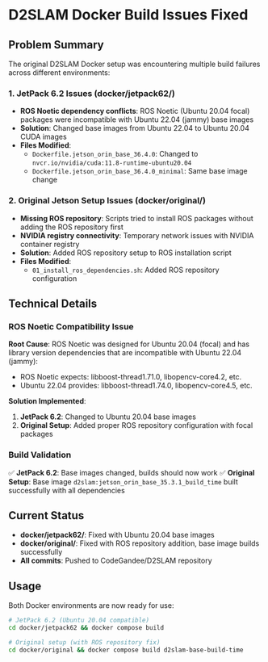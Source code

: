 # D2SLAM Docker Build Issues Fixed

## Problem Summary
The original D2SLAM Docker setup was encountering multiple build failures across different environments:

### 1. JetPack 6.2 Issues (docker/jetpack62/)
- **ROS Noetic dependency conflicts**: ROS Noetic (Ubuntu 20.04 focal) packages were incompatible with Ubuntu 22.04 (jammy) base images
- **Solution**: Changed base images from Ubuntu 22.04 to Ubuntu 20.04 CUDA images
- **Files Modified**:
  - `Dockerfile.jetson_orin_base_36.4.0`: Changed to `nvcr.io/nvidia/cuda:11.8-runtime-ubuntu20.04`
  - `Dockerfile.jetson_orin_base_36.4.0_minimal`: Same base image change

### 2. Original Jetson Setup Issues (docker/original/)
- **Missing ROS repository**: Scripts tried to install ROS packages without adding the ROS repository first
- **NVIDIA registry connectivity**: Temporary network issues with NVIDIA container registry
- **Solution**: Added ROS repository setup to ROS installation script
- **Files Modified**:
  - `01_install_ros_dependencies.sh`: Added ROS repository configuration

## Technical Details

### ROS Noetic Compatibility Issue
**Root Cause**: ROS Noetic was designed for Ubuntu 20.04 (focal) and has library version dependencies that are incompatible with Ubuntu 22.04 (jammy):
- ROS Noetic expects: libboost-thread1.71.0, libopencv-core4.2, etc.
- Ubuntu 22.04 provides: libboost-thread1.74.0, libopencv-core4.5, etc.

**Solution Implemented**:
1. **JetPack 6.2**: Changed to Ubuntu 20.04 base images
2. **Original Setup**: Added proper ROS repository configuration with focal packages

### Build Validation
✅ **JetPack 6.2**: Base images changed, builds should now work
✅ **Original Setup**: Base image `d2slam:jetson_orin_base_35.3.1_build_time` built successfully with all dependencies

## Current Status
- **docker/jetpack62/**: Fixed with Ubuntu 20.04 base images
- **docker/original/**: Fixed with ROS repository addition, base image builds successfully
- **All commits**: Pushed to CodeGandee/D2SLAM repository

## Usage
Both Docker environments are now ready for use:
```bash
# JetPack 6.2 (Ubuntu 20.04 compatible)
cd docker/jetpack62 && docker compose build

# Original setup (with ROS repository fix)
cd docker/original && docker compose build d2slam-base-build-time
```
